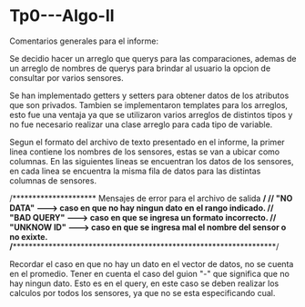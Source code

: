 # Tp0---Algo-II

Comentarios generales para el informe:

Se decidio hacer un arreglo que querys para las comparaciones, ademas de un arreglo de 
nombres de querys para brindar al usuario la opcion de consultar por varios sensores.

Se han implementado getters y setters para obtener datos de los atributos que son privados.
Tambien se implementaron templates para los arreglos, esto fue una ventaja ya que 
se utilizaron varios arreglos de distintos tipos y no fue necesario realizar una 
clase arreglo para cada tipo de variable. 

Segun el formato del archivo de texto presentado en el informe, la primer linea contiene 
los nombres de los sensores, estas se van a ubicar como columnas. En las siguientes lineas se 
encuentran los datos de los sensores, en cada linea se encuentra la misma fila de datos
para las distintas columnas de sensores.

/********************* Mensajes de error para el archivo de salida ************************/
//  "NO DATA"    ---> caso en que no hay ningun dato en el rango indicado.
//  "BAD QUERY"  ---> caso en que se ingresa un formato incorrecto.
//  "UNKNOW ID"  ---> caso en que se ingresa mal el nombre del sensor o no exixte.
/******************************************************************************************/

Recordar el caso en que no hay un dato en el vector de datos, no se cuenta en el promedio.
Tener en cuenta el caso del guion "-" que significa que no hay ningun dato. Esto es en el query,
en este caso se deben realizar los calculos por todos los sensores, ya que no se esta especificando
cual.


